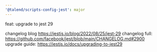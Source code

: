 ```yaml
---
'@talend/scripts-config-jest': major
---
```


feat: upgrade to jest 29

changelog blog https://jestjs.io/blog/2022/08/25/jest-29
changelog full: https://github.com/facebook/jest/blob/main/CHANGELOG.md#2900
upgrade guide: https://jestjs.io/docs/upgrading-to-jest29